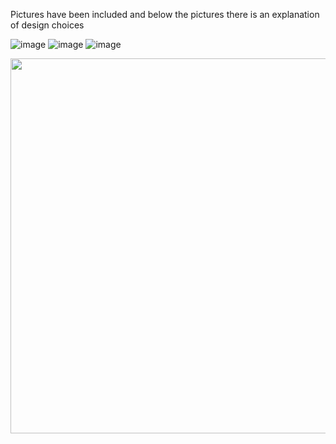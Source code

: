 Pictures have been included and below the pictures there is an explanation of design choices

![image](https://github.com/PetervandenDoel/Robot-Claw/assets/73015873/af0889a6-7423-4307-9a6c-34c6a29ee2d0)
![image](https://github.com/PetervandenDoel/Robot-Claw/assets/73015873/51e9a5e7-8e7a-490d-8dcb-96f2d673c20e )
![image](https://github.com/PetervandenDoel/Robot-Claw/assets/73015873/6382f749-248e-4361-b53c-ef7e72ca8670 )

<img src="https://github.com/PetervandenDoel/Robot-Claw/assets/73015873/af0889a6-7423-4307-9a6c-34c6a29ee2d0" width="600" height="600" />
